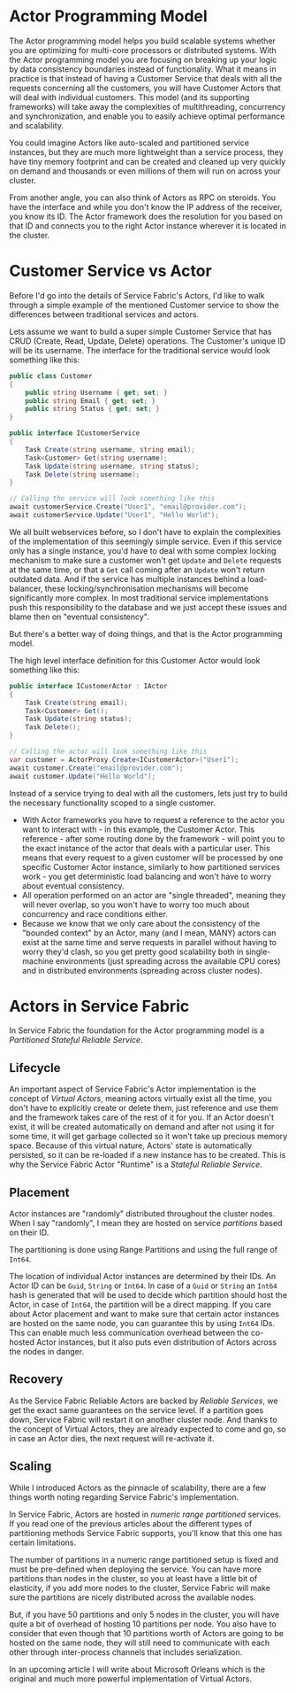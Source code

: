 # Actor Programming Model

The Actor programming model helps you build scalable systems whether you are optimizing for multi-core processors or distributed systems.
With the Actor programming model you are focusing on breaking up your logic by data consistency boundaries instead of functionality. What it means in practice is that instead of having a Customer Service that deals with all the requests concerning all the customers, you will have Customer Actors that will deal with individual customers. This model (and its supporting frameworks) will take away the complexities of multithreading, concurrency and synchronization, and enable you to easily achieve optimal performance and scalability.

You could imagine Actors like auto-scaled and partitioned service instances, but they are much more lightweight than a service process, they have tiny memory footprint and can be created and cleaned up very quickly on demand and thousands or even millions of them will run on across your cluster.

From another angle, you can also think of Actors as RPC on steroids. You have the interface and while you don't know the IP address of the receiver, you know its ID. The Actor framework does the resolution for you based on that ID and connects you to the right Actor instance wherever it is located in the cluster.

# Customer Service vs Actor

Before I'd go into the details of Service Fabric's Actors, I'd like to walk through a simple example of the mentioned Customer service to show the differences between traditional services and actors.

Lets assume we want to build a super simple Customer Service that has CRUD (Create, Read, Update, Delete) operations. The Customer's unique ID will be its username. The interface for the traditional service would look something like this:

```csharp
public class Customer
{
    public string Username { get; set; }
    public string Email { get; set; }
    public string Status { get; set; }
}

public interface ICustomerService
{
    Task Create(string username, string email);
    Task<Customer> Get(string username);
    Task Update(string username, string status);
    Task Delete(string username);
}

// Calling the service will look something like this
await customerService.Create("User1", "email@provider.com");
await customerService.Update("User1", "Hello World");
```

We all built webservices before, so I don't have to explain the complexities of the implementation of this seemingly simple service.
Even if this service only has a single instance, you'd have to deal with some complex locking mechanism to make sure a customer won't get `Update` and `Delete` requests at the same time, or that a `Get` call coming after an `Update` won't return outdated data. And if the service has multiple instances behind a load-balancer, these locking/synchronisation mechanisms will become significantly more complex. In most traditional service implementations push this responsibility to the database and we just accept these issues and blame then on "eventual consistency".

But there's a better way of doing things, and that is the Actor programming model.

The high level interface definition for this Customer Actor would look something like this:

```csharp
public interface ICustomerActor : IActor
{
    Task Create(string email);
    Task<Customer> Get();
    Task Update(string status);
    Task Delete();
}

// Calling the actor will look something like this
var customer = ActorProxy.Create<ICustomerActor>("User1");
await customer.Create("email@provider.com");
await customer.Update("Hello World");
```

Instead of a service trying to deal with all the customers, lets just try to build the necessary functionality scoped to a single customer. 
* With Actor frameworks you have to request a reference to the actor you want to interact with - in this example, the Customer Actor. This reference - after some routing done by the framework - will point you to the exact instance of the actor that deals with a particular user. This means that every request to a given customer will be processed by one specific Customer Actor instance, similarly to how partitioned services work - you get deterministic load balancing and won't have to worry about eventual consistency.
* All operation performed on an actor are "single threaded", meaning they will never overlap, so you won't have to worry too much about concurrency and race conditions either.
* Because we know that we only care about the consistency of the "bounded context" by an Actor, many (and I mean, MANY) actors can exist at the same time and serve requests in parallel without having to worry they'd clash, so you get pretty good scalability both in single-machine environments (just spreading across the available CPU cores) and in distributed environments (spreading across cluster nodes).

# Actors in Service Fabric

In Service Fabric the foundation for the Actor programming model is a *Partitioned Stateful Reliable Service*. 

## Lifecycle

An important aspect of Service Fabric's Actor implementation is the concept of *Virtual Actors*, meaning actors virtually exist all the time, you don't have to explicitly create or delete them, just reference and use them and the framework takes care of the rest of it for you. If an Actor doesn't exist, it will be created automatically on demand and after not using it for some time, it will get garbage collected so it won't take up precious memory space. Because of this virtual nature, Actors' state is automatically persisted, so it can be re-loaded if a new instance has to be created. This is why the Service Fabric Actor "Runtime" is a *Stateful Reliable Service*.

## Placement

Actor instances are "randomly" distributed throughout the cluster nodes. When I say "randomly", I mean they are hosted on service *partitions* based on their ID.

The partitioning is done using Range Partitions and using the full range of `Int64`.

The location of individual Actor instances are determined by their IDs. An Actor ID can be `Guid`, `String` or `Int64`. In case of a `Guid` or `String` an `Int64` hash is generated that will be used to decide which partition should host the Actor, in case of `Int64`, the partition will be a direct mapping. If you care about Actor placement and want to make sure that certain actor instances are hosted on the same node, you can guarantee this by using `Int64` IDs. This can enable much less communication overhead between the co-hosted Actor instances, but it also puts even distribution of Actors across the nodes in danger.

## Recovery

As the Service Fabric Reliable Actors are backed by *Reliable Services*, we get the exact same guarantees on the service level. If a partition goes down, Service Fabric will restart it on another cluster node.
And thanks to the concept of Virtual Actors, they are already expected to come and go, so in case an Actor dies, the next request will re-activate it.

## Scaling

While I introduced Actors as the pinnacle of scalability, there are a few things worth noting regarding Service Fabric's implementation.

In Service Fabric, Actors are hosted in *numeric range partitioned* services. If you read one of the previous articles about the different types of partitioning methods Service Fabric supports, you'll know that this one has certain limitations.

The number of partitions in a numeric range partitioned setup is fixed and must be pre-defined when deploying the service. You can have more partitions than nodes in the cluster, so you at least have a little bit of elasticity, if you add more nodes to the cluster, Service Fabric will make sure the partitions are nicely distributed across the available nodes. 

But, if you have 50 partitions and only 5 nodes in the cluster, you will have quite a bit of overhead of hosting 10 partitions per node. You also have to consider that even though that 10 partitions worth of Actors are going to be hosted on the same node, they will still need to communicate with each other through inter-process channels that includes serialization.

In an upcoming article I will write about Microsoft Orleans which is the original and much more powerful implementation of Virtual Actors.